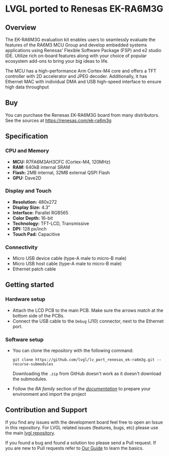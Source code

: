 # LVGL ported to Renesas EK-RA6M3G

## Overview

The EK-RA6M3G evaluation kit enables users to seamlessly evaluate the features of the RA6M3 MCU Group and develop embedded systems applications using Renesas’ Flexible Software Package (FSP) and e2 studio IDE. Utilize rich on-board features along with your choice of popular ecosystem add-ons to bring your big ideas to life.

The MCU has a high-performance Arm Cortex-M4 core and offers a TFT controller with 2D accelerator and JPEG decoder. Additionally, it has Ethernet MAC with individual DMA and USB high-speed interface to ensure high data throughput

## Buy

You can purchase the Renesas EK-RA6M3G board from many distributors. See the sources at https://renesas.com/ek-ra6m3g

## Specification

### CPU and Memory
- **MCU:** R7FA6M3AH3CFC (Cortex-M4, 120MHz)
- **RAM:** 640kB internal SRAM
- **Flash:** 2MB internal, 32MB external QSPI Flash
- **GPU:** Dave2D

### Display and Touch
- **Resolution:** 480x272
- **Display Size:** 4.3”
- **Interface:** Parallel RGB565
- **Color Depth:** 16-bit
- **Technology:** TFT-LCD, Transmissive
- **DPI:** 128 px/inch
- **Touch Pad:** Capacitive

### Connectivity
- Micro USB device cable (type-A male to micro-B male)
- Micro USB host cable (type-A male to micro-B male)
- Ethernet patch cable

## Getting started

### Hardware setup
- Attach the LCD PCB to the main PCB. Make sure the arrows match at the bottom side of the PCBs.
- Connect the USB cable to the `Debug` (J10) connector, next to the Ethernet port.

### Software setup
- You can clone the repository with the following command:
    ```
    git clone https://github.com/lvgl/lv_port_renesas_ek-ra6m3g.git --recurse-submodules
    ```
    Downloading the `.zip` from GitHub doesn't work as it doesn't download the submodules.

- Follow the *RA family* section of the [*documentation*](https://docs.lvgl.io/master/integration/chip/renesas.html#get-started-with-the-renesas-ecosystem) to prepare your environment and import the project

## Contribution and Support

If you find any issues with the development board feel free to open an Issue in this repository. For LVGL related issues (features, bugs, etc) please use the main [lvgl repository](https://github.com/lvgl/lvgl). 

If you found a bug and found a solution too please send a Pull request. If you are new to Pull requests refer to [Our Guide](https://docs.lvgl.io/master/CONTRIBUTING.html#pull-request) to learn the basics.

